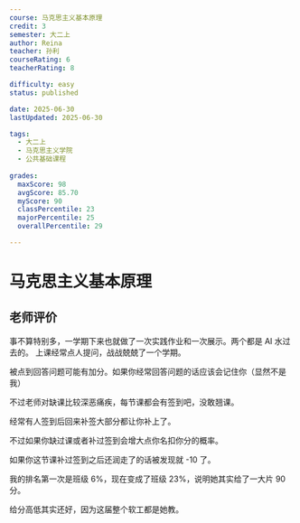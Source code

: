 ```yaml
---
course: 马克思主义基本原理
credit: 3
semester: 大二上
author: Reina
teacher: 孙利
courseRating: 6
teacherRating: 8

difficulty: easy
status: published

date: 2025-06-30
lastUpdated: 2025-06-30

tags: 
  - 大二上
  - 马克思主义学院
  - 公共基础课程
  
grades:
  maxScore: 98
  avgScore: 85.70
  myScore: 90
  classPercentile: 23
  majorPercentile: 25
  overallPercentile: 29

---
```



# 马克思主义基本原理

## 老师评价

事不算特别多，一学期下来也就做了一次实践作业和一次展示。两个都是 AI 水过去的。
上课经常点人提问，战战兢兢了一个学期。

被点到回答问题可能有加分。如果你经常回答问题的话应该会记住你（显然不是我）

不过老师对缺课比较深恶痛疾，每节课都会有签到吧，没敢翘课。

经常有人签到后回来补签大部分都让你补上了。

不过如果你缺过课或者补过签到会增大点你名扣你分的概率。

如果你这节课补过签到之后还润走了的话被发现就 -10 了。

我的排名第一次是班级 6%，现在变成了班级 23%，说明她其实给了一大片 90 分。

给分高低其实还好，因为这届整个软工都是她教。
